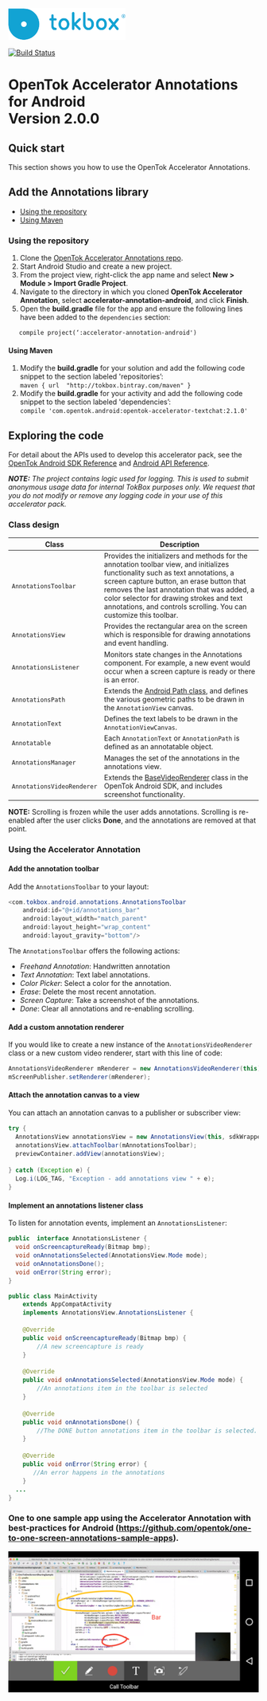 ![logo](tokbox-logo.png)

[![Build Status](https://travis-ci.com/opentok/accelerator-annotation-android.svg?token=CxoLD2TL8UCwsuAUJUsN&branch=develop)](https://travis-ci.com/opentok/accelerator-annotation-android)

# OpenTok Accelerator Annotations for Android<br/>Version 2.0.0

## Quick start

This section shows you how to use the OpenTok Accelerator Annotations.

## Add the Annotations library

  - [Using the repository](#using-the-repository)
  - [Using Maven](#using-maven)


### Using the repository

1. Clone the [OpenTok Accelerator Annotations repo](https://github.com/opentok/accelerator-annotations-android).
2. Start Android Studio and create a new project.
4. From the project view, right-click the app name and select **New > Module > Import Gradle Project**.
5. Navigate to the directory in which you cloned **OpenTok Accelerator Annotation**, select **accelerator-annotation-android**, and click **Finish**.
6. Open the **build.gradle** file for the app and ensure the following lines have been added to the `dependencies` section:
```
   compile project(‘:accelerator-annotation-android')
```

#### Using Maven

<ol>

<li>Modify the <b>build.gradle</b> for your solution and add the following code snippet to the section labeled 'repositories’:

<code>
maven { url  "http://tokbox.bintray.com/maven" }
</code>

</li>

<li>Modify the <b>build.gradle</b> for your activity and add the following code snippet to the section labeled 'dependencies’:

<code>
compile 'com.opentok.android:opentok-accelerator-textchat:2.1.0'
</code>

</li>

</ol>

## Exploring the code

For detail about the APIs used to develop this accelerator pack, see the [OpenTok Android SDK Reference](https://tokbox.com/developer/sdks/android/reference/) and [Android API Reference](http://developer.android.com/reference/packages.html).

_**NOTE:** The project contains logic used for logging. This is used to submit anonymous usage data for internal TokBox purposes only. We request that you do not modify or remove any logging code in your use of this accelerator pack._

### Class design

| Class        | Description  |
| ------------- | ------------- |
| `AnnotationsToolbar`   | Provides the initializers and methods for the annotation toolbar view, and initializes functionality such as text annotations, a screen capture button, an erase button that removes the last annotation that was added, a color selector for drawing strokes and text annotations, and controls scrolling. You can customize this toolbar. |
| `AnnotationsView`   | Provides the rectangular area on the screen which is responsible for drawing annotations and event handling. |
| `AnnotationsListener`   | Monitors state changes in the Annotations component. For example, a new event would occur when a screen capture is ready or there is an error. |
| `AnnotationsPath`   | Extends the [Android Path class](https://developer.android.com/reference/android/graphics/Path.html), and defines the various geometric paths to be drawn in the `AnnotationView` canvas. |
| `AnnotationText`   | Defines the text labels to be drawn in the `AnnotationViewCanvas`. |
| `Annotatable`   | Each `AnnotationText` or `AnnotationPath` is defined as an annotatable object. |
| `AnnotationsManager`   | Manages the set of the annotations in the annotations view. |
| `AnnotationsVideoRenderer`   | Extends the [BaseVideoRenderer](https://tokbox.com/developer/sdks/android/reference/com/opentok/android/BaseVideoRenderer.html) class in the OpenTok Android SDK, and includes screenshot functionality. |

**NOTE:** Scrolling is frozen while the user adds annotations. Scrolling is re-enabled after the user clicks **Done**, and the annotations are removed at that point.


### Using the Accelerator Annotation

#### Add the annotation toolbar

Add the `AnnotationsToolbar` to your layout:</p>

```java
<com.tokbox.android.annotations.AnnotationsToolbar
    android:id="@+id/annotations_bar"
    android:layout_width="match_parent"
    android:layout_height="wrap_content"
    android:layout_gravity="bottom"/>
```

The `AnnotationsToolbar` offers the following actions:
  - _Freehand Annotation_: Handwritten annotation
  - _Text Annotation_: Text label annotations.
  - _Color Picker_: Select a color for the annotation.
  - _Erase_: Delete the most recent annotation.
  - _Screen Capture_: Take a screenshot of the annotations.
  - _Done_: Clear all annotations and re-enabling scrolling.


#### Add a custom annotation renderer

If you would like to create a new instance of the `AnnotationsVideoRenderer` class or a new custom video renderer, start with this line of code:

```java
AnnotationsVideoRenderer mRenderer = new AnnotationsVideoRenderer(this);
mScreenPublisher.setRenderer(mRenderer);
```


#### Attach the annotation canvas to a view

You can attach an annotation canvas to a publisher or subscriber view:

```java
try {
  AnnotationsView annotationsView = new AnnotationsView(this, sdkWrapper, OpenTokConfig.API_KEY, mComm.getRemote());
  annotationsView.attachToolbar(mAnnotationsToolbar);
  previewContainer.addView(annotationsView);

} catch (Exception e) {
  Log.i(LOG_TAG, "Exception - add annotations view " + e);
}
```

#### Implement an annotations listener class

To listen for annotation events, implement an `AnnotationsListener`:

```java
public  interface AnnotationsListener {
  void onScreencaptureReady(Bitmap bmp);
  void onAnnotationsSelected(AnnotationsView.Mode mode);
  void onAnnotationsDone();
  void onError(String error);
}
```

```java
public class MainActivity
    extends AppCompatActivity
    implements AnnotationsView.AnnotationsListener {

    @Override
    public void onScreencaptureReady(Bitmap bmp) {
        //A new screencapture is ready
    }

    @Override
    public void onAnnotationsSelected(AnnotationsView.Mode mode) {
        //An annotations item in the toolbar is selected
    }

    @Override
    public void onAnnotationsDone() {
        //The DONE button annotations item in the toolbar is selected. Scrolling is re-enabled.
    }

    @Override
    public void onError(String error) {
       //An error happens in the annotations
    }
  ...
}
```

### One to one sample app using the Accelerator Annotation with best-practices for Android (https://github.com/opentok/one-to-one-screen-annotations-sample-apps).

![screenshot](screenshot.png)
